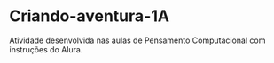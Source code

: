 # Criando-aventura-1A
Atividade desenvolvida nas aulas de Pensamento Computacional com instruções do Alura.
